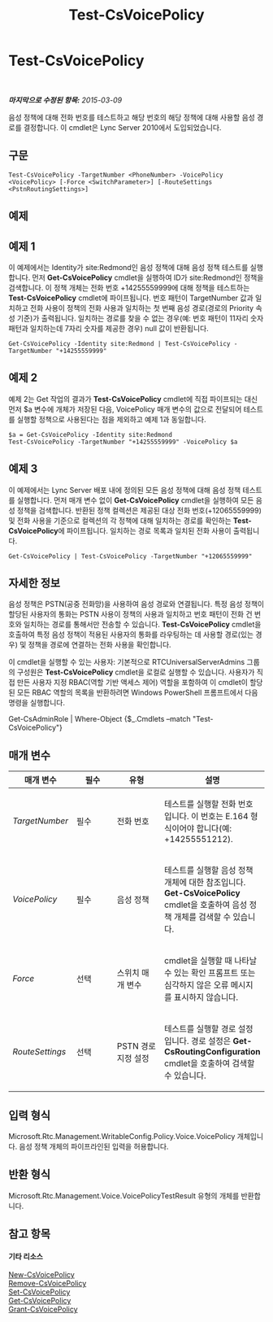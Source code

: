 ﻿---
title: Test-CsVoicePolicy
TOCTitle: Test-CsVoicePolicy
ms:assetid: 4d631e36-3a9d-4ca2-913f-8c9f4e93183d
ms:mtpsurl: https://technet.microsoft.com/ko-kr/library/Gg398310(v=OCS.15)
ms:contentKeyID: 49303576
ms.date: 08/10/2015
mtps_version: v=OCS.15
ms.translationtype: HT
---

# Test-CsVoicePolicy

 

_**마지막으로 수정된 항목:** 2015-03-09_

음성 정책에 대해 전화 번호를 테스트하고 해당 번호의 해당 정책에 대해 사용할 음성 경로를 결정합니다. 이 cmdlet은 Lync Server 2010에서 도입되었습니다.

## 구문

    Test-CsVoicePolicy -TargetNumber <PhoneNumber> -VoicePolicy <VoicePolicy> [-Force <SwitchParameter>] [-RouteSettings <PstnRoutingSettings>]

## 예제

## 예제 1

이 예제에서는 Identity가 site:Redmond인 음성 정책에 대해 음성 정책 테스트를 실행합니다. 먼저 **Get-CsVoicePolicy** cmdlet을 실행하여 ID가 site:Redmond인 정책을 검색합니다. 이 정책 개체는 전화 번호 +14255559999에 대해 정책을 테스트하는 **Test-CsVoicePolicy** cmdlet에 파이프됩니다. 번호 패턴이 TargetNumber 값과 일치하고 전화 사용이 정책의 전화 사용과 일치하는 첫 번째 음성 경로(경로의 Priority 속성 기준)가 출력됩니다. 일치하는 경로를 찾을 수 없는 경우(예: 번호 패턴이 11자리 숫자 패턴과 일치하는데 7자리 숫자를 제공한 경우) null 값이 반환됩니다.

    Get-CsVoicePolicy -Identity site:Redmond | Test-CsVoicePolicy -TargetNumber "+14255559999"

## 예제 2

예제 2는 Get 작업의 결과가 **Test-CsVoicePolicy** cmdlet에 직접 파이프되는 대신 먼저 $a 변수에 개체가 저장된 다음, VoicePolicy 매개 변수의 값으로 전달되어 테스트를 실행할 정책으로 사용된다는 점을 제외하고 예제 1과 동일합니다.

    $a = Get-CsVoicePolicy -Identity site:Redmond
    Test-CsVoicePolicy -TargetNumber "+14255559999" -VoicePolicy $a

## 예제 3

이 예제에서는 Lync Server 배포 내에 정의된 모든 음성 정책에 대해 음성 정책 테스트를 실행합니다. 먼저 매개 변수 없이 **Get-CsVoicePolicy** cmdlet을 실행하여 모든 음성 정책을 검색합니다. 반환된 정책 컬렉션은 제공된 대상 전화 번호(+12065559999) 및 전화 사용을 기준으로 컬렉션의 각 정책에 대해 일치하는 경로를 확인하는 **Test-CsVoicePolicy**에 파이프됩니다. 일치하는 경로 목록과 일치된 전화 사용이 출력됩니다.

    Get-CsVoicePolicy | Test-CsVoicePolicy -TargetNumber "+12065559999"

## 자세한 정보

음성 정책은 PSTN(공중 전화망)을 사용하여 음성 경로와 연결됩니다. 특정 음성 정책이 할당된 사용자의 통화는 PSTN 사용이 정책의 사용과 일치하고 번호 패턴이 전화 건 번호와 일치하는 경로를 통해서만 전송할 수 있습니다. **Test-CsVoicePolicy** cmdlet을 호출하여 특정 음성 정책이 적용된 사용자의 통화를 라우팅하는 데 사용할 경로(있는 경우) 및 정책을 경로에 연결하는 전화 사용을 확인합니다.

이 cmdlet을 실행할 수 있는 사용자: 기본적으로 RTCUniversalServerAdmins 그룹의 구성원은 **Test-CsVoicePolicy** cmdlet을 로컬로 실행할 수 있습니다. 사용자가 직접 만든 사용자 지정 RBAC(역할 기반 액세스 제어) 역할을 포함하여 이 cmdlet이 할당된 모든 RBAC 역할의 목록을 반환하려면 Windows PowerShell 프롬프트에서 다음 명령을 실행합니다.

Get-CsAdminRole | Where-Object {$\_.Cmdlets –match "Test-CsVoicePolicy"}

## 매개 변수


<table>
<colgroup>
<col style="width: 25%" />
<col style="width: 25%" />
<col style="width: 25%" />
<col style="width: 25%" />
</colgroup>
<thead>
<tr class="header">
<th>매개 변수</th>
<th>필수</th>
<th>유형</th>
<th>설명</th>
</tr>
</thead>
<tbody>
<tr class="odd">
<td><p><em>TargetNumber</em></p></td>
<td><p>필수</p></td>
<td><p>전화 번호</p></td>
<td><p>테스트를 실행할 전화 번호입니다. 이 번호는 E.164 형식이어야 합니다(예: +14255551212).</p></td>
</tr>
<tr class="even">
<td><p><em>VoicePolicy</em></p></td>
<td><p>필수</p></td>
<td><p>음성 정책</p></td>
<td><p>테스트를 실행할 음성 정책 개체에 대한 참조입니다. <strong>Get-CsVoicePolicy</strong> cmdlet을 호출하여 음성 정책 개체를 검색할 수 있습니다.</p></td>
</tr>
<tr class="odd">
<td><p><em>Force</em></p></td>
<td><p>선택</p></td>
<td><p>스위치 매개 변수</p></td>
<td><p>cmdlet을 실행할 때 나타날 수 있는 확인 프롬프트 또는 심각하지 않은 오류 메시지를 표시하지 않습니다.</p></td>
</tr>
<tr class="even">
<td><p><em>RouteSettings</em></p></td>
<td><p>선택</p></td>
<td><p>PSTN 경로 지정 설정</p></td>
<td><p>테스트를 실행할 경로 설정입니다. 경로 설정은 <strong>Get-CsRoutingConfiguration</strong> cmdlet을 호출하여 검색할 수 있습니다.</p></td>
</tr>
</tbody>
</table>


## 입력 형식

Microsoft.Rtc.Management.WritableConfig.Policy.Voice.VoicePolicy 개체입니다. 음성 정책 개체의 파이프라인된 입력을 허용합니다.

## 반환 형식

Microsoft.Rtc.Management.Voice.VoicePolicyTestResult 유형의 개체를 반환합니다.

## 참고 항목

#### 기타 리소스

[New-CsVoicePolicy](new-csvoicepolicy.md)  
[Remove-CsVoicePolicy](remove-csvoicepolicy.md)  
[Set-CsVoicePolicy](set-csvoicepolicy.md)  
[Get-CsVoicePolicy](get-csvoicepolicy.md)  
[Grant-CsVoicePolicy](grant-csvoicepolicy.md)

